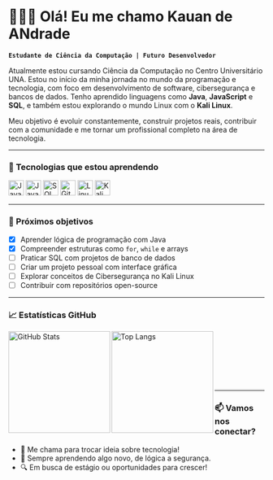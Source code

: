 # 👨🏻‍💻 Olá! Eu me chamo Kauan de ANdrade

**`Estudante de Ciência da Computação | Futuro Desenvolvedor`**

Atualmente estou cursando Ciência da Computação no Centro Universitário UNA. Estou no início da minha jornada no mundo da programação e tecnologia, com foco em desenvolvimento de software, cibersegurança e bancos de dados. Tenho aprendido linguagens como **Java**, **JavaScript** e **SQL**, e também estou explorando o mundo Linux com o **Kali Linux**.

Meu objetivo é evoluir constantemente, construir projetos reais, contribuir com a comunidade e me tornar um profissional completo na área de tecnologia.

---

### 🚀 Tecnologias que estou aprendendo

<img alt="Java" title="Java" width="30px" src="https://cdn.jsdelivr.net/gh/devicons/devicon@latest/icons/java/java-original.svg" />
<img alt="JavaScript" title="JavaScript" width="30px" src="https://cdn.jsdelivr.net/gh/devicons/devicon@latest/icons/javascript/javascript-original.svg" />
<img alt="SQL" title="SQL" width="30px" src="https://cdn.jsdelivr.net/gh/devicons/devicon@latest/icons/mysql/mysql-original.svg" />
<img alt="Git" title="Git" width="30px" src="https://cdn.jsdelivr.net/gh/devicons/devicon@latest/icons/git/git-original.svg" />
<img alt="Linux" title="Linux" width="30px" src="https://cdn.jsdelivr.net/gh/devicons/devicon@latest/icons/linux/linux-original.svg" />
<img alt="Kali Linux" title="Kali Linux" width="30px" src="https://cdn.jsdelivr.net/gh/devicons/devicon@latest/icons/kali/kali-original.svg" />


---

### 🧠 Próximos objetivos

- [x] Aprender lógica de programação com Java  
- [x] Compreender estruturas como `for`, `while` e arrays  
- [ ] Praticar SQL com projetos de banco de dados  
- [ ] Criar um projeto pessoal com interface gráfica  
- [ ] Explorar conceitos de Cibersegurança no Kali Linux  
- [ ] Contribuir com repositórios open-source

---

### 📈 Estatísticas GitHub

<p>
  <img 
    align="left" 
    alt="GitHub Stats" 
    height="200" 
    src="https://github-readme-stats.vercel.app/api?username=SEU_USUARIO&show_icons=true&theme=tokyonight&locale=pt-br" 
  />
  <img 
    align="left" 
    alt="Top Langs" 
    height="200" 
    src="https://github-readme-stats.vercel.app/api/top-langs/?username=SEU_USUARIO&theme=tokyonight&layout=compact&langs_count=10&custom_title=Linguagens+Mais+Usadas" 
  />
</p>

<br/><br/><br/><br/><br/><br/>

---

### 📫 Vamos nos conectar?

- 💬 Me chama para trocar ideia sobre tecnologia!
- 📘 Sempre aprendendo algo novo, de lógica a segurança.
- 🔍 Em busca de estágio ou oportunidades para crescer!


